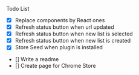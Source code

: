 Todo List

- [x] Replace components by React ones
- [x] Refresh status button when url updated
- [x] Refresh status button when new list is selected
- [x] Refresh status button when new list is created
- [x] Store Seed when plugin is installed
- [] Write a readme
- [] Create page for Chrome Store
